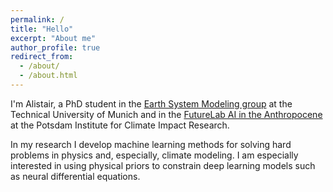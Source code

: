 ```yaml
---
permalink: /
title: "Hello"
excerpt: "About me"
author_profile: true
redirect_from: 
  - /about/
  - /about.html
---
```


I'm Alistair, a PhD student in the [Earth System Modeling group](https://www.asg.ed.tum.de/en/esm/home/) at the Technical University of Munich and in the [FutureLab AI in the Anthropocene](https://www.pik-potsdam.de/en/institute/futurelabs/artificial-intelligence-in-the-anthropocene/) at the Potsdam Institute for Climate Impact Research.
<!-- Before the PhD, I studied physics at the University of Cambridge and spent several years working in quantitative finance and data science. -->

In my research I develop machine learning methods for solving hard problems in physics and, especially, climate modeling.
I am especially interested in using physical priors to constrain deep learning models such as neural differential equations.
